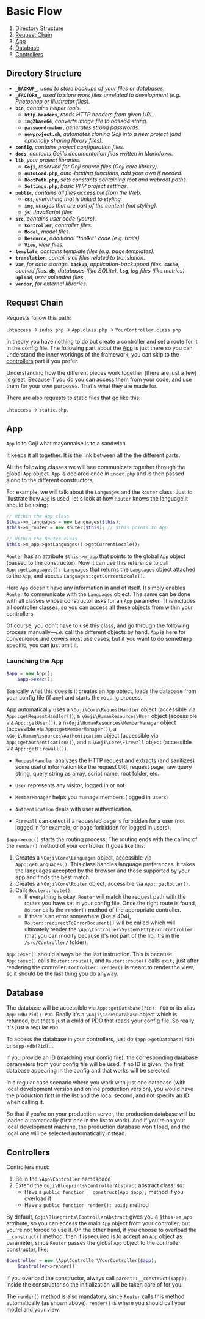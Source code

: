Basic Flow
==========

1. [Directory Structure](#directory-structure)
2. [Request Chain](#request-chain)
3. [App](#app)
4. [Database](#database)
5. [Controllers](#controllers)

Directory Structure
-------------------

- **`_BACKUP_`**, *used to store backups of your files or databases.*
- **`_FACTORY_`**, *used to store work files unrelated to development (*e.g.* Photoshop or Illustrator files).*
- **`bin`**, *contains helper tools.*
    - **`http-headers`**, *reads HTTP headers from given URL.*
    - **`img2base64`**, *converts image file to base64 string.*
    - **`password-maker`**, *generates strong passwords.*
    - **`newproject.sh`**, *automates cloning Goji into a new project (and optionally sharing library files).*
- **`config`**, *contains project configuration files.*
- **`docs`**, *contains Goji's documentation files written in Markdown.*
- **`lib`**, *your project libraries.*
    - **`Goji`**, *reserved for Goji source files (Goji core library).*
    - **`AutoLoad.php`**, *auto-loading functions, add your own if needed.*
    - **`RootPath.php`**, *sets constants containing root and webroot paths.*
    - **`Settings.php`**, *basic PHP project settings.*
- **`public`**, *contains all files accessible from the Web.*
    - **`css`**, *everything that is linked to styling.*
    - **`img`**, *images that are part of the content (not styling).*
    - **`js`**, *JavaScript files.*
- **`src`**, *contains user code (yours).*
    - **`Controller`**, *controller files.*
    - **`Model`**, *model files.*
    - **`Resource`**, *additional "toolkit" code (e.g. traits).*
    - **`View`**, *view files.*
- **`template`**, *contains template files (*e.g.* page templates).*
- **`translation`**, *contains all files related to translation.*
- **`var`**, *for data storage.*
    **`backup`**, *application-backupped files.*
    **`cache`**, *cached files.*
    **`db`**, *databases (like SQLite).*
    **`log`**, *log files (like metrics).*
    **`upload`**, *user uploaded files.*
- **`vendor`**, *for external libraries.*

Request Chain
-------------

Requests follow this path:

`.htaccess` &rarr; `index.php` &rarr; `App.class.php` &rarr; `YourController.class.php`

In theory you have nothing to do but create a controller and set a route for it in the config
file. The following part about the [App](#app) is just there so you can understand the inner
workings of the framework, you can skip to the [controllers](#controllers) part if you prefer.

Understanding how the different pieces work together (there are just a few) is great. Because if
you do you can access them from your code, and use them for your own purposes. That's what they
are made for.

There are also requests to static files that go like this:

`.htaccess` &rarr; `static.php`.

App
---

`App` is to Goji what mayonnaise is to a sandwich.

It keeps it all together. It is the link between all the the different parts.

All the following classes we will see communicate together through the global `App` object.
`App` is declared once in `index.php` and is then passed along to the different constructors.

For example, we will talk about the `Languages` and the `Router` class. Just to illustrate
how `App` is used, let's look at how `Router` knows the language it should be using:

```php
// Within the App class
$this->m_languages = new Languages($this);
$this->m_router = new Router($this); // $this points to App

// Within the Router class
$this->m_app->getLanguages()->getCurrentLocale();
```

`Router` has an attribute `$this->m_app` that points to the global `App` object (passed to the
constructor). Now it can use this reference to call `App::getLanguages(): Languages` that
returns the `Languages` object attached to the `App`, and access `Languages::getCurrentLocale()`.

Here `App` doesn't have any information in and of itself. It simply enables `Router` to communicate
with the `Languages` object. The same can be done with all classes whose constructor asks for an `App`
parameter. This includes all controller classes, so you can access all these objects from within
your controllers.

Of course, you don't have to use this class, and go through the following process manually—*i.e.*
call the different objects by hand. `App` is here for convenience and covers most use cases,
but if you want to do something specific, you can just omit it.

### Launching the App

```php
$app = new App();
    $app->exec();
```

Basically what this does is it creates an `App` object, loads the database from your config file (if any)
and starts the routing process.

App automatically uses a `\Goji\Core\RequestHandler` object (accessible via `App::getRequestHandler()`),
a `\Goji\HumanResources\User` object (accessible via `App::getUser()`), a n`\Goji\HumanResources\MemberManager`
object (accessible via `App::getMemberManager()`), a `\Goji\HumanResources\Authentication` object (accessible
via `App::getAuthentication()`), and a `\Goji\Core\Firewall` object (accessible via `App::getFirewall()`).

- `RequestHandler` analyzes the HTTP request and extracts (and sanitizes) some useful information like
the request URI, request page, raw query string, query string as array, script name, root folder, etc.

- `User` represents any visitor, logged in or not.

- `MemberManager` helps you manage members (logged in users)

- `Authentication` deals with user authentication.

- `Firewall` can detect if a requested page is forbidden for a user (not logged in for example, or
page forbidden for logged in users).

`$app->exec()` starts the routing process. The routing ends with the calling of the `render()` method
of your controller. It goes like this:

1. Creates a `\Goji\Core\Languages` object, accessible via `App::getLanguages()`. This class handles
   language preferences. It takes the languages accepted by the browser and those supported by your
   app and finds the best match.
2. Creates a `\Goji\Core\Router` object, accessible via `App::getRouter()`.
3. Calls `Router::route()`.
    - If everything is okay, `Router` will match the request path with the routes you have set in your
      config file. Once the right route is found, `Router` calls the `render()` method of the appropriate
      controller.
    - If there's an error somewhere (like a 404), `Router::redirectToErrorDocument()` will be called which
      will ultimately render the `\App\Controller\System\HttpErrorController` (that you can modify because it's
      not part of the lib, it's in the `/src/Controller/` folder).

`App::exec()` should always be the last instruction. This is because `App::exec()` calls  `Router::route()`,
and `Router::route()` calls `exit;` just after rendering the controller. `Controller::render()` is meant to
render the view, so it should be the last thing you do anyway.

Database
--------

The database will be accessible via `App::getDatabase(?id): PDO` or its alias `App::db(?id): PDO`.
Really it's a `\Goji\Core\Database` object which is returned, but that's just a child of PDO that
reads your config file. So really it's just a regular `PDO`.

To access the database in your controllers, just do `$app->getDatabase(?id)` or `$app->db(?id)`...

If you provide an ID (matching your config file), the corresponding database parameters from your
config file will be used. If no ID is given, the first database appearing in the config and that
works will be selected.

In a regular case scenario where you work with just one database (with local development version and
online production version), you would have the production first in the list and the local second, and
not specify an ID when calling it.

So that if you're on your production server, the production database will be loaded automatically (first
one in the list to work). And if you're on your local development machine, the production database won't
load, and the local one will be selected automatically instead.

Controllers
-----------

Controllers must:

1. Be in the `\App\Controller` namespace
2. Extend the `Goji\Blueprints\ControllerAbstract` abstract class, so:
    - Have a `public function __construct(App $app);` method if you overload it
    - Have a `public function render(): void;` method

By default, `Goji\Blueprints\ControllerAbstract` gives you a `$this->m_app` attribute, so you can access
the main `App` object from your controller, but you're not forced to use it. On the other hand, if you
choose to overload the `__construct()` method, then it is required is to accept an `App` object as parameter,
since `Router` passes the global `App` object to the controller constructor, like:

```php
$controller = new \App\Controller\YourController($app);
    $controller->render();
```

If you overload the constructor, always call `parent::__construct($app);` inside the constructor so the
initialization will be taken care of for you.

The `render()` method is also mandatory, since `Router` calls this method automatically (as shown above).
`render()` is where you should call your model and your view.

